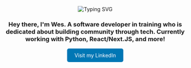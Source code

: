 <div align="center">
  <div href="https://git.io/typing-svg"><img src="https://readme-typing-svg.herokuapp.com?font=Fira+Code&weight=500&size=40&duration=2800&pause=1000&center=true&vCenter=true&repeat=false&random=false&width=435&lines=Hey%2C+I'm+Wes!" alt="Typing SVG" /></div>
</div>

<div align="center">
  <h3 align="center">Hey there, I'm Wes. A software developer in training who is dedicated about building community through tech. Currently working with Python, React/Next.JS, and more!</h3>
</div>

<div align="center">
  <a href="https://www.linkedin.com/in/your-profile-url" style="display: inline-block; background-color: #0077B5; color: white; padding: 10px 20px; text-align: center; text-decoration: none; border-radius: 5px;">Visit my LinkedIn</a>
</div>
